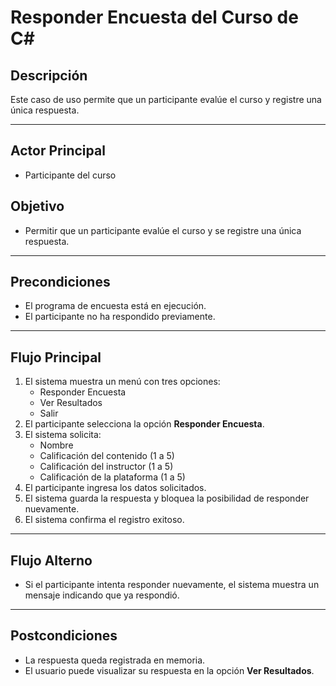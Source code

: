 # Responder Encuesta del Curso de C#

## Descripción

Este caso de uso permite que un participante evalúe el curso y registre una única respuesta.

---

## Actor Principal

- Participante del curso

## Objetivo

- Permitir que un participante evalúe el curso y se registre una única respuesta.

---

## Precondiciones

- El programa de encuesta está en ejecución.
- El participante no ha respondido previamente.

---

## Flujo Principal

1. El sistema muestra un menú con tres opciones:
    - Responder Encuesta
    - Ver Resultados
    - Salir
2. El participante selecciona la opción **Responder Encuesta**.
3. El sistema solicita:
    - Nombre
    - Calificación del contenido (1 a 5)
    - Calificación del instructor (1 a 5)
    - Calificación de la plataforma (1 a 5)
4. El participante ingresa los datos solicitados.
5. El sistema guarda la respuesta y bloquea la posibilidad de responder nuevamente.
6. El sistema confirma el registro exitoso.

---

## Flujo Alterno

- Si el participante intenta responder nuevamente, el sistema muestra un mensaje indicando que ya respondió.

---

## Postcondiciones

- La respuesta queda registrada en memoria.
- El usuario puede visualizar su respuesta en la opción **Ver Resultados**.
